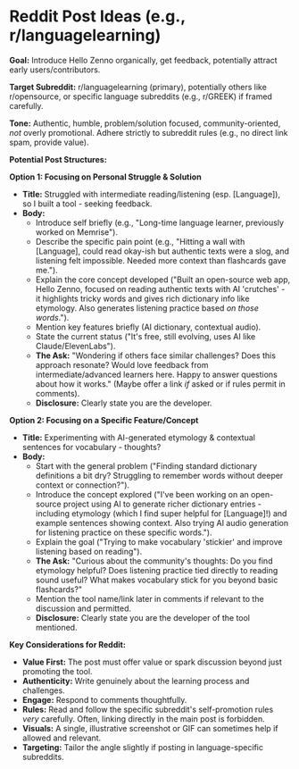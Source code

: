 # Reddit Post Ideas (e.g., r/languagelearning)

**Goal:** Introduce Hello Zenno organically, get feedback, potentially attract early users/contributors.

**Target Subreddit:** r/languagelearning (primary), potentially others like r/opensource, or specific language subreddits (e.g., r/GREEK) if framed carefully.

**Tone:** Authentic, humble, problem/solution focused, community-oriented, *not* overly promotional. Adhere strictly to subreddit rules (e.g., no direct link spam, provide value).

**Potential Post Structures:**

**Option 1: Focusing on Personal Struggle & Solution**

*   **Title:** Struggled with intermediate reading/listening (esp. [Language]), so I built a tool - seeking feedback.
*   **Body:**
    *   Introduce self briefly (e.g., "Long-time language learner, previously worked on Memrise").
    *   Describe the specific pain point (e.g., "Hitting a wall with [Language], could read okay-ish but authentic texts were a slog, and listening felt impossible. Needed more context than flashcards gave me.").
    *   Explain the core concept developed ("Built an open-source web app, Hello Zenno, focused on reading authentic texts with AI 'crutches' - it highlights tricky words and gives rich dictionary info like etymology. Also generates listening practice based *on those words*.").
    *   Mention key features briefly (AI dictionary, contextual audio).
    *   State the current status ("It's free, still evolving, uses AI like Claude/ElevenLabs").
    *   **The Ask:** "Wondering if others face similar challenges? Does this approach resonate? Would love feedback from intermediate/advanced learners here. Happy to answer questions about how it works." (Maybe offer a link *if* asked or if rules permit in comments).
    *   **Disclosure:** Clearly state you are the developer.

**Option 2: Focusing on a Specific Feature/Concept**

*   **Title:** Experimenting with AI-generated etymology & contextual sentences for vocabulary - thoughts?
*   **Body:**
    *   Start with the general problem ("Finding standard dictionary definitions a bit dry? Struggling to remember words without deeper context or connection?").
    *   Introduce the concept explored ("I've been working on an open-source project using AI to generate richer dictionary entries - including etymology (which I find super helpful for [Language]!) and example sentences showing context. Also trying AI audio generation for listening practice on these specific words.").
    *   Explain the goal ("Trying to make vocabulary 'stickier' and improve listening based on reading").
    *   **The Ask:** "Curious about the community's thoughts: Do you find etymology helpful? Does listening practice tied directly to reading sound useful? What makes vocabulary stick for you beyond basic flashcards?"
    *   Mention the tool name/link later in comments if relevant to the discussion and permitted.
    *   **Disclosure:** Clearly state you are the developer of the tool mentioned.

**Key Considerations for Reddit:**
*   **Value First:** The post must offer value or spark discussion beyond just promoting the tool.
*   **Authenticity:** Write genuinely about the learning process and challenges.
*   **Engage:** Respond to comments thoughtfully.
*   **Rules:** Read and follow the specific subreddit's self-promotion rules *very* carefully. Often, linking directly in the main post is forbidden.
*   **Visuals:** A single, illustrative screenshot or GIF can sometimes help if allowed and relevant.
*   **Targeting:** Tailor the angle slightly if posting in language-specific subreddits. 